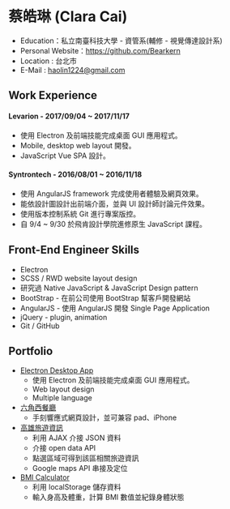 # 蔡皓琳 (Clara Cai)

* Education：私立南臺科技大學 - 資管系(輔修 - 視覺傳達設計系)
* Personal Website：https://github.com/Bearkern
* Location : 台北市
* E-Mail : haolin1224@gmail.com

## Work Experience

#### Levarion - 2017/09/04 ~ 2017/11/17
* 使用 Electron 及前端技能完成桌面 GUI 應用程式。
* Mobile, desktop web layout 開發。
* JavaScript Vue SPA 設計。

#### Syntrontech - 2016/08/01 ~ 2016/11/18

* 使用 AngularJS framework 完成使用者體驗及網頁效果。
* 能依設計圖設計出前端介面，並與 UI 設計師討論元件效果。
* 使用版本控制系統 Git 進行專案版控。
* 自 9/4 ~ 9/30 於飛肯設計學院進修原生 JavaScript 課程。

## Front-End Engineer Skills

* Electron
* SCSS / RWD website layout design
* 研究過 Native JavaScript & JavaScript Design pattern
* BootStrap - 在前公司使用 BootStrap 幫客戶開發網站
* AngularJS - 使用 AngularJS 開發 Single Page Application
* jQuery - plugin, animation
* Git / GitHub

## Portfolio

* [Electron Desktop App](https://www.dropbox.com/sh/e9ywcqrnq0dhcpq/AAALC0VXU2vhjKp_wYEBi0cGa?dl=0)
  * 使用 Electron 及前端技能完成桌面 GUI 應用程式。
  * Web layout design
  * Multiple language
* [六角西餐廳](https://bearkern.github.io/Hex-western-restaurant-RWD/)
  * 手刻響應式網頁設計，並可兼容 pad、iPhone
* [高雄旅遊資訊](https://bearkern.github.io/Kaohsiung-tour-map/)
  * 利用 AJAX 介接 JSON 資料
  * 介接 open data API
  * 點選區域可得到該區相關旅遊資訊
  * Google maps API 串接及定位
* [BMI Calculator](https://bearkern.github.io/BMI-calculator/)
  * 利用 localStorage 儲存資料
  * 輸入身高及體重，計算 BMI 數值並紀錄身體狀態
